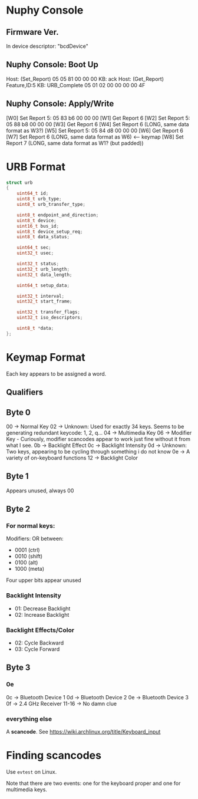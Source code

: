# Nuphy Console
## Firmware Ver.
In device descriptor: "bcdDevice"

## Nuphy Console: Boot Up
Host: (Set_Report) 05 05 81 00 00 00
KB: ack
Host: (Get_Report) Feature,ID:5
KB: URB_Complete 05 01 02 00 00 00 00 4F

## Nuphy Console: Apply/Write
[W0] Set Report 5: 05 83 b6 00 00 00
[W1] Get Report 6
[W2] Set Report 5: 05 88 b8 00 00 00
[W3] Get Report 6
[W4] Set Report 6 (LONG, same data format as W3?)
[W5] Set Report 5: 05 84 d8 00 00 00
[W6] Get Report 6
[W7] Set Report 6 (LONG, same data format as W6) <-- keymap
[W8] Set Report 7 (LONG, same data format as W1? (but padded))

# URB Format
```c
struct urb
{
    uint64_t id;
    uint8_t urb_type;
    uint8_t urb_transfer_type;

    uint8_t endpoint_and_direction;
    uint8_t device;
    uint16_t bus_id;
    uint8_t device_setup_req;
    uint8_t data_status;

    uint64_t sec;
    uint32_t usec;

    uint32_t status;
    uint32_t urb_length;
    uint32_t data_length;

    uint64_t setup_data;

    uint32_t interval;
    uint32_t start_frame;

    uint32_t transfer_flags;
    uint32_t iso_descriptors;

    uint8_t *data;
};
```

# Keymap Format
Each key appears to be assigned a word.

## Qualifiers
## Byte 0
00 -> Normal Key
02 -> Unknown: Used for exactly 34 keys. Seems to be generating redundant keycode: 1, 2, q...
04 -> Multimedia Key
06 -> Modifier Key
    - Curiously, modifier scancodes appear to work just fine without it from what I see.
0b -> Backlight Effect
0c -> Backlight Intensity
0d -> Unknown: Two keys, appearing to be cycling through something i do not know
0e -> A variety of on-keyboard functions
12 -> Backlight Color

## Byte 1
Appears unused, always 00

## Byte 2
### For normal keys:

Modifiers: OR between:

- 0001 (ctrl)
- 0010 (shift)
- 0100 (alt)
- 1000 (meta)

Four upper bits appear unused

### Backlight Intensity
* 01: Decrease Backlight
* 02: Increase Backlight

### Backlight Effects/Color

* 02: Cycle Backward
* 03: Cycle Forward


## Byte 3
### 0e
0c -> Bluetooth Device 1
0d -> Bluetooth Device 2
0e -> Bluetooth Device 3
0f -> 2.4 GHz Receiver
11-16 -> No damn clue
### everything else
A **scancode**. See https://wiki.archlinux.org/title/Keyboard_input

# Finding scancodes
Use `evtest` on Linux.

Note that there are two events: one for the keyboard proper and one for multimedia keys.